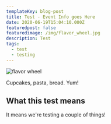 ```yaml
---
templateKey: blog-post
title: Test - Event Info goes Here
date: 2020-06-19T15:04:10.000Z
featuredpost: false
featuredimage: /img/flavor_wheel.jpg
description: Test
tags:
  - test
  - testing
---
```

![flavor wheel](/img/flavor_wheel.jpg)

Cupcakes, pasta, bread. Yum!

## What this test means

It means we're testing a couple of things!